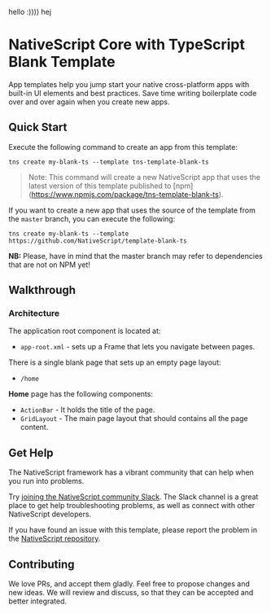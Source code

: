 hello :))))
hej
# NativeScript Core with TypeScript Blank Template
App templates help you jump start your native cross-platform apps with built-in UI elements and best practices. Save time writing boilerplate code over and over again when you create new apps.

## Quick Start
Execute the following command to create an app from this template:

```
tns create my-blank-ts --template tns-template-blank-ts
```

> Note: This command will create a new NativeScript app that uses the latest version of this template published to [npm] (https://www.npmjs.com/package/tns-template-blank-ts).

If you want to create a new app that uses the source of the template from the `master` branch, you can execute the following:

```
tns create my-blank-ts --template https://github.com/NativeScript/template-blank-ts
```

**NB:** Please, have in mind that the master branch may refer to dependencies that are not on NPM yet!

## Walkthrough

### Architecture
The application root component is located at:
- `app-root.xml` - sets up a Frame that lets you navigate between pages.

There is a single blank page that sets up an empty page layout:
- `/home`

**Home** page has the following components:
- `ActionBar` - It holds the title of the page.
- `GridLayout` - The main page layout that should contains all the page content.

## Get Help
The NativeScript framework has a vibrant community that can help when you run into problems.

Try [joining the NativeScript community Slack](http://developer.telerik.com/wp-login.php?action=slack-invitation). The Slack channel is a great place to get help troubleshooting problems, as well as connect with other NativeScript developers.

If you have found an issue with this template, please report the problem in the [NativeScript repository](https://github.com/NativeScript/NativeScript/issues).

## Contributing

We love PRs, and accept them gladly. Feel free to propose changes and new ideas. We will review and discuss, so that they can be accepted and better integrated.
